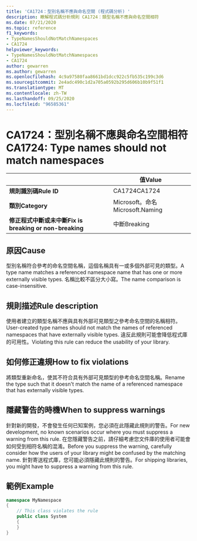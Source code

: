 ```yaml
---
title: 'CA1724：型別名稱不應與命名空間 (程式碼分析) '
description: 瞭解程式碼分析規則 CA1724：類型名稱不應與命名空間相符
ms.date: 07/21/2020
ms.topic: reference
f1_keywords:
- TypeNamesShouldNotMatchNamespaces
- CA1724
helpviewer_keywords:
- TypeNamesShouldNotMatchNamespaces
- CA1724
author: gewarren
ms.author: gewarren
ms.openlocfilehash: 4c9a97580faa8661bd1dcc922c5fb535c199c3d6
ms.sourcegitcommit: 2e4adc490c1d2a705a0592b295d606b10b9f51f1
ms.translationtype: MT
ms.contentlocale: zh-TW
ms.lasthandoff: 09/25/2020
ms.locfileid: "96585361"
---
```

# <a name="ca1724-type-names-should-not-match-namespaces"></a><span data-ttu-id="2934d-103">CA1724：型別名稱不應與命名空間相符</span><span class="sxs-lookup"><span data-stu-id="2934d-103">CA1724: Type names should not match namespaces</span></span>

| | <span data-ttu-id="2934d-104">值</span><span class="sxs-lookup"><span data-stu-id="2934d-104">Value</span></span> |
|-|-|
| <span data-ttu-id="2934d-105">**規則識別碼**</span><span class="sxs-lookup"><span data-stu-id="2934d-105">**Rule ID**</span></span> |<span data-ttu-id="2934d-106">CA1724</span><span class="sxs-lookup"><span data-stu-id="2934d-106">CA1724</span></span>|
| <span data-ttu-id="2934d-107">**類別**</span><span class="sxs-lookup"><span data-stu-id="2934d-107">**Category**</span></span> |<span data-ttu-id="2934d-108">Microsoft。命名</span><span class="sxs-lookup"><span data-stu-id="2934d-108">Microsoft.Naming</span></span>|
| <span data-ttu-id="2934d-109">**修正程式中斷或未中斷**</span><span class="sxs-lookup"><span data-stu-id="2934d-109">**Fix is breaking or non-breaking**</span></span> |<span data-ttu-id="2934d-110">中斷</span><span class="sxs-lookup"><span data-stu-id="2934d-110">Breaking</span></span>|

## <a name="cause"></a><span data-ttu-id="2934d-111">原因</span><span class="sxs-lookup"><span data-stu-id="2934d-111">Cause</span></span>

<span data-ttu-id="2934d-112">型別名稱符合參考的命名空間名稱，這個名稱具有一或多個外部可見的類型。</span><span class="sxs-lookup"><span data-stu-id="2934d-112">A type name matches a referenced namespace name that has one or more externally visible types.</span></span> <span data-ttu-id="2934d-113">名稱比較不區分大小寫。</span><span class="sxs-lookup"><span data-stu-id="2934d-113">The name comparison is case-insensitive.</span></span>

## <a name="rule-description"></a><span data-ttu-id="2934d-114">規則描述</span><span class="sxs-lookup"><span data-stu-id="2934d-114">Rule description</span></span>

<span data-ttu-id="2934d-115">使用者建立的類型名稱不應與具有外部可見類型之參考命名空間的名稱相符。</span><span class="sxs-lookup"><span data-stu-id="2934d-115">User-created type names should not match the names of referenced namespaces that have externally visible types.</span></span> <span data-ttu-id="2934d-116">違反此規則可能會降低程式庫的可用性。</span><span class="sxs-lookup"><span data-stu-id="2934d-116">Violating this rule can reduce the usability of your library.</span></span>

## <a name="how-to-fix-violations"></a><span data-ttu-id="2934d-117">如何修正違規</span><span class="sxs-lookup"><span data-stu-id="2934d-117">How to fix violations</span></span>

<span data-ttu-id="2934d-118">將類型重新命名，使其不符合具有外部可見類型的參考命名空間名稱。</span><span class="sxs-lookup"><span data-stu-id="2934d-118">Rename the type such that it doesn't match the name of a referenced namespace that has externally visible types.</span></span>

## <a name="when-to-suppress-warnings"></a><span data-ttu-id="2934d-119">隱藏警告的時機</span><span class="sxs-lookup"><span data-stu-id="2934d-119">When to suppress warnings</span></span>

<span data-ttu-id="2934d-120">針對新的開發，不會發生任何已知案例，您必須在此隱藏此規則的警告。</span><span class="sxs-lookup"><span data-stu-id="2934d-120">For new development, no known scenarios occur where you must suppress a warning from this rule.</span></span> <span data-ttu-id="2934d-121">在您隱藏警告之前，請仔細考慮您文件庫的使用者可能會如何受到相符名稱的混淆。</span><span class="sxs-lookup"><span data-stu-id="2934d-121">Before you suppress the warning, carefully consider how the users of your library might be confused by the matching name.</span></span> <span data-ttu-id="2934d-122">針對寄送程式庫，您可能必須隱藏此規則的警告。</span><span class="sxs-lookup"><span data-stu-id="2934d-122">For shipping libraries, you might have to suppress a warning from this rule.</span></span>

## <a name="example"></a><span data-ttu-id="2934d-123">範例</span><span class="sxs-lookup"><span data-stu-id="2934d-123">Example</span></span>

```csharp
namespace MyNamespace
{
    // This class violates the rule
    public class System
    {
    }
}
```
